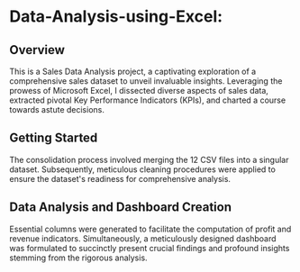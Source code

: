 # Data-Analysis-using-Excel:  
## Overview
This is a Sales Data Analysis project, a captivating exploration of a comprehensive sales dataset to unveil invaluable insights. Leveraging the prowess of Microsoft Excel, I dissected diverse aspects of sales data, extracted pivotal Key Performance Indicators (KPIs), and charted a course towards astute decisions. 
## Getting Started
The consolidation process involved merging the 12 CSV files into a singular dataset. Subsequently, meticulous cleaning procedures were applied to ensure the dataset's readiness for comprehensive analysis.
## Data Analysis and Dashboard Creation
Essential columns were generated to facilitate the computation of profit and revenue indicators. Simultaneously, a meticulously designed dashboard was formulated to succinctly present crucial findings and profound insights stemming from the rigorous analysis.
